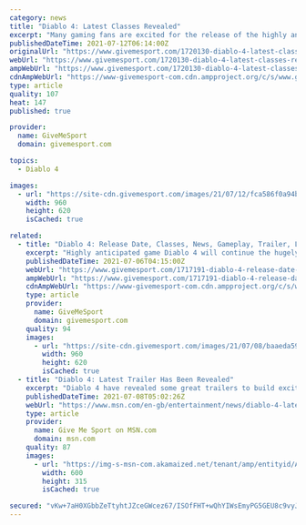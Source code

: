 ```yaml
---
category: news
title: "Diablo 4: Latest Classes Revealed"
excerpt: "Many gaming fans are excited for the release of the highly anticipated game Diablo 4 and we have all the information around the classes that will be in the game. The Diablo franchise has been a huge ..."
publishedDateTime: 2021-07-12T06:14:00Z
originalUrl: "https://www.givemesport.com/1720130-diablo-4-latest-classes-revealed"
webUrl: "https://www.givemesport.com/1720130-diablo-4-latest-classes-revealed"
ampWebUrl: "https://www.givemesport.com/1720130-diablo-4-latest-classes-revealed?amp"
cdnAmpWebUrl: "https://www-givemesport-com.cdn.ampproject.org/c/s/www.givemesport.com/1720130-diablo-4-latest-classes-revealed?amp"
type: article
quality: 107
heat: 147
published: true

provider:
  name: GiveMeSport
  domain: givemesport.com

topics:
  - Diablo 4

images:
  - url: "https://site-cdn.givemesport.com/images/21/07/12/fca586f0a94bad381651596c159561c4/960.jpg"
    width: 960
    height: 620
    isCached: true

related:
  - title: "Diablo 4: Release Date, Classes, News, Gameplay, Trailer, Lilith and Everything You Need To Know"
    excerpt: "Highly anticipated game Diablo 4 will continue the hugely successful franchise and we have all the details you need to know about the game. The dungeon crawler action role-playing game is part of the ..."
    publishedDateTime: 2021-07-06T04:15:00Z
    webUrl: "https://www.givemesport.com/1717191-diablo-4-release-date-classes-news-gameplay-trailer-lilith-and-everything-you-need-to-know?amp"
    ampWebUrl: "https://www.givemesport.com/1717191-diablo-4-release-date-classes-news-gameplay-trailer-lilith-and-everything-you-need-to-know?amp"
    cdnAmpWebUrl: "https://www-givemesport-com.cdn.ampproject.org/c/s/www.givemesport.com/1717191-diablo-4-release-date-classes-news-gameplay-trailer-lilith-and-everything-you-need-to-know?amp"
    type: article
    provider:
      name: GiveMeSport
      domain: givemesport.com
    quality: 94
    images:
      - url: "https://site-cdn.givemesport.com/images/21/07/08/baaeda59ba18990da0a3e6d708ab849d/960.jpg"
        width: 960
        height: 620
        isCached: true
  - title: "Diablo 4: Latest Trailer Has Been Revealed"
    excerpt: "Diablo 4 have revealed some great trailers to build excitement for the game and we have them all here for you to see.  The upcoming dungeon crawler action role-playing game developed by Blizzard ..."
    publishedDateTime: 2021-07-08T05:02:26Z
    webUrl: "https://www.msn.com/en-gb/entertainment/news/diablo-4-latest-trailer-has-been-revealed/ar-AALV8hz"
    type: article
    provider:
      name: Give Me Sport on MSN.com
      domain: msn.com
    quality: 87
    images:
      - url: "https://img-s-msn-com.akamaized.net/tenant/amp/entityid/AALV0X5.img?h=315&w=600&m=6&q=60&o=t&l=f&f=jpg"
        width: 600
        height: 315
        isCached: true

secured: "vKw+7aH0XGbbZeTtyhtJZceGWcez67/ISOfFHT+wQhYIWsEmyPG5GEU8c9vyJq6uM5c6Nic6gg8pv/Y/N7fP+bHralCgrFHR41mHkfC8GWDb4U25MjJUDTX7xdhl05Fw6XmPdVAt1wTPYwVzpUYfCg18LVjzBOlkBk4/qq1Fg237Q7QGLEtORau5bZkHqa/ng/G/FPawyNbbkPteBDZLCqs+7MI+qlKFiDA/Cv0olwsl21y3YJpIAh1Np8a5fMdaDPM5Xf9u0rKxnmx/OVIndTXxKhVVJZwK+FH1BqKYe/ZxMVgfJwQ/+EFDXdmRYeyB/blgYicPrNIOtBidY1VvSTM1Np8zt1NgMRTyrGVHJy0=;qxnkXgvFxFjEdCjWrrtcWw=="
---
```


